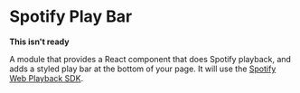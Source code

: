 # Spotify Play Bar

__This isn't ready__

A module that provides a React component that does Spotify playback, and adds a
styled play bar at the bottom of your page. It will use the [Spotify Web
Playback SDK].

[Spotify Web Playback SDK]: https://developer.spotify.com/documentation/web-playback-sdk/
